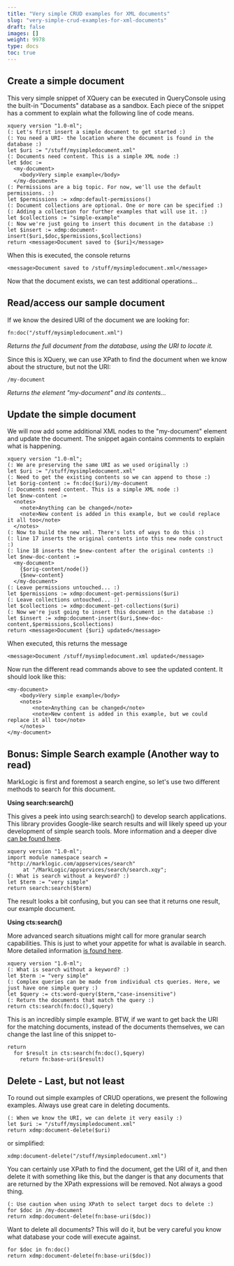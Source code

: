 ```yaml
---
title: "Very simple CRUD examples for XML documents"
slug: "very-simple-crud-examples-for-xml-documents"
draft: false
images: []
weight: 9978
type: docs
toc: true
---
```


## Create a simple document
This very simple snippet of XQuery can be executed in QueryConsole using the built-in "Documents" database as a sandbox. Each piece of the snippet has a comment to explain what the following line of code means.

    xquery version "1.0-ml";
    (: Let's first insert a simple document to get started :)
    (: You need a URI- the location where the document is found in the database :)
    let $uri := "/stuff/mysimpledocument.xml"
    (: Documents need content. This is a simple XML node :)
    let $doc := 
      <my-document>
        <body>Very simple example</body>
      </my-document>
    (: Permissions are a big topic. For now, we'll use the default permissions. :)
    let $permissions := xdmp:default-permissions()
    (: Document collections are optional. One or more can be specified :)
    (: Adding a collection for further examples that will use it. :)
    let $collections := "simple-example"
    (: Now we're just going to insert this document in the database :)
    let $insert := xdmp:document-insert($uri,$doc,$permissions,$collections)
    return <message>Document saved to {$uri}</message>

When this is executed, the console returns

    <message>Document saved to /stuff/mysimpledocument.xml</message>

Now that the document exists, we can test additional operations...





## Read/access our sample document
If we know the desired URI of the document we are looking for:

    fn:doc("/stuff/mysimpledocument.xml")

*Returns the full document from the database, using the URI to locate it.*

Since this is XQuery, we can use XPath to find the document when we know about the structure, but not the URI:

    /my-document

*Returns the element "my-document" and its contents...*


## Update the simple document
We will now add some additional XML nodes to the "my-document" element and update the document. The snippet again contains comments to explain what is happening.

    xquery version "1.0-ml";
    (: We are preserving the same URI as we used originally :)
    let $uri := "/stuff/mysimpledocument.xml"
    (: Need to get the existing contents so we can append to those :)
    let $orig-content := fn:doc($uri)/my-document
    (: Documents need content. This is a simple XML node :)
    let $new-content := 
      <notes>
        <note>Anything can be changed</note>
        <note>New content is added in this example, but we could replace it all too</note>
      </notes>
    (: Now to build the new xml. There's lots of ways to do this :)
    (: line 17 inserts the original contents into this new node construct :)
    (: line 18 inserts the $new-content after the original contents :)
    let $new-doc-content :=
      <my-document>
        {$orig-content/node()}
        {$new-content}
      </my-document>
    (: Leave permissions untouched... :)
    let $permissions := xdmp:document-get-permissions($uri)
    (: Leave collections untouched... :)
    let $collections := xdmp:document-get-collections($uri)
    (: Now we're just going to insert this document in the database :)
    let $insert := xdmp:document-insert($uri,$new-doc-content,$permissions,$collections)
    return <message>Document {$uri} updated</message>

When executed, this returns the message

    <message>Document /stuff/mysimpledocument.xml updated</message>

Now run the different read commands above to see the updated content. It should look like this:

    <my-document>
        <body>Very simple example</body>
        <notes>
            <note>Anything can be changed</note>
            <note>New content is added in this example, but we could replace it all too</note>
        </notes>
    </my-document>


## Bonus: Simple Search example (Another way to read)
MarkLogic is first and foremost a search engine, so let's use two different methods to search for this document.

**Using search:search()**

This gives a peek into using search:search() to develop search applications. This library provides Google-like search results and will likely speed up your development of simple search tools. More information and a deeper dive [can be found here][1].

    xquery version "1.0-ml";
    import module namespace search = "http://marklogic.com/appservices/search"
         at "/MarkLogic/appservices/search/search.xqy";
    (: What is search without a keyword? :)
    let $term := "very simple"
    return search:search($term)

The result looks a bit confusing, but you can see that it returns one result, our example document.

**Using cts:search()**

More advanced search situations might call for more granular search capabilities. This is just to whet your appetite for what is available in search. More detailed information [is found here][2].

    xquery version "1.0-ml";
    (: What is search without a keyword? :)
    let $term := "very simple"
    (: Complex queries can be made from individual cts queries. Here, we just have one simple query :)
    let $query := cts:word-query($term,"case-insensitive")
    (: Return the documents that match the query :)
    return cts:search(fn:doc(),$query)

This is an incredibly simple example. BTW, if we want to get back the URI for the matching documents, instead of the documents themselves, we can change the last line of this snippet to- 

    return 
      for $result in cts:search(fn:doc(),$query)
        return fn:base-uri($result)


  [1]: http://docs.marklogic.com/search
  [2]: http://docs.marklogic.com/guide/search-dev

## Delete - Last, but not least
To round out simple examples of CRUD operations, we present the following examples. Always use great care in deleting documents.

    (: When we know the URI, we can delete it very easily :)
    let $uri := "/stuff/mysimpledocument.xml"
    return xdmp:document-delete($uri)

or simplified:

    xdmp:document-delete("/stuff/mysimpledocument.xml")

You can certainly use XPath to find the document, get the URI of it, and then delete it with something like this, but the danger is that any documents that are returned by the XPath expressions will be removed. Not always a good thing.

    (: Use caution when using XPath to select target docs to delete :)
    for $doc in /my-document
    return xdmp:document-delete(fn:base-uri($doc))

Want to delete all documents? This will do it, but be very careful you know what database your code will execute against.

    for $doc in fn:doc()
    return xdmp:document-delete(fn:base-uri($doc))



